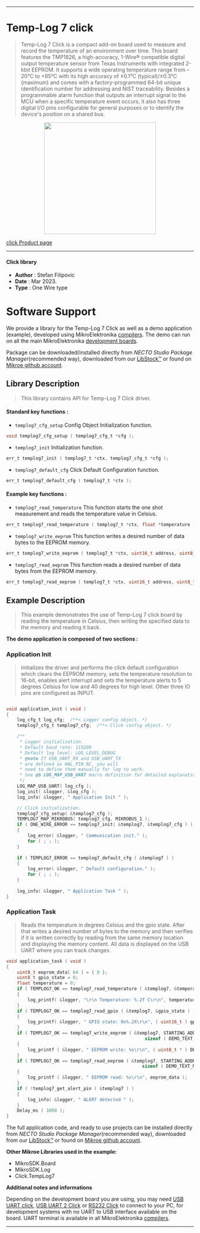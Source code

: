
---
# Temp-Log 7 click

> Temp-Log 7 Click is a compact add-on board used to measure and record the temperature of an environment over time. This board features the TMP1826, a high-accuracy, 1-Wire® compatible digital output temperature sensor from Texas Instruments with integrated 2-kbit EEPROM. It supports a wide operating temperature range from –20°C to +85°C with its high accuracy of ±0.1°C (typical)/±0.3°C (maximum) and comes with a factory-programmed 64-bit unique identification number for addressing and NIST traceability. Besides a programmable alarm function that outputs an interrupt signal to the MCU when a specific temperature event occurs, it also has three digital I/O pins configurable for general purposes or to identify the device's position on a shared bus.

<p align="center">
  <img src="https://download.mikroe.com/images/click_for_ide/templog7_click.png" height=300px>
</p>

[click Product page](https://www.mikroe.com/temp-log-7-click)

---


#### Click library

- **Author**        : Stefan Filipovic
- **Date**          : Mar 2023.
- **Type**          : One Wire type


# Software Support

We provide a library for the Temp-Log 7 Click
as well as a demo application (example), developed using MikroElektronika
[compilers](https://www.mikroe.com/necto-studio).
The demo can run on all the main MikroElektronika [development boards](https://www.mikroe.com/development-boards).

Package can be downloaded/installed directly from *NECTO Studio Package Manager*(recommended way), downloaded from our [LibStock&trade;](https://libstock.mikroe.com) or found on [Mikroe github account](https://github.com/MikroElektronika/mikrosdk_click_v2/tree/master/clicks).

## Library Description

> This library contains API for Temp-Log 7 Click driver.

#### Standard key functions :

- `templog7_cfg_setup` Config Object Initialization function.
```c
void templog7_cfg_setup ( templog7_cfg_t *cfg );
```

- `templog7_init` Initialization function.
```c
err_t templog7_init ( templog7_t *ctx, templog7_cfg_t *cfg );
```

- `templog7_default_cfg` Click Default Configuration function.
```c
err_t templog7_default_cfg ( templog7_t *ctx );
```

#### Example key functions :

- `templog7_read_temperature` This function starts the one shot measurement and reads the temperature value in Celsius.
```c
err_t templog7_read_temperature ( templog7_t *ctx, float *temperature );
```

- `templog7_write_eeprom` This function writes a desired number of data bytes to the EEPROM memory.
```c
err_t templog7_write_eeprom ( templog7_t *ctx, uint16_t address, uint8_t *data_in, uint16_t len );
```

- `templog7_read_eeprom` This function reads a desired number of data bytes from the EEPROM memory.
```c
err_t templog7_read_eeprom ( templog7_t *ctx, uint16_t address, uint8_t *data_out, uint16_t len );
```

## Example Description

> This example demonstrates the use of Temp-Log 7 click board by reading the temperature in Celsius,
then writing the specified data to the memory and reading it back.

**The demo application is composed of two sections :**

### Application Init

> Initializes the driver and performs the click default configuration which
clears the EEPROM memory, sets the temperature resolution to 16-bit, enables
alert interrupt and sets the temperature alerts to 5 degrees Celsius for low
and 40 degrees for high level. Other three IO pins are configured as INPUT.

```c

void application_init ( void )
{
    log_cfg_t log_cfg;  /**< Logger config object. */
    templog7_cfg_t templog7_cfg;  /**< Click config object. */

    /** 
     * Logger initialization.
     * Default baud rate: 115200
     * Default log level: LOG_LEVEL_DEBUG
     * @note If USB_UART_RX and USB_UART_TX 
     * are defined as HAL_PIN_NC, you will 
     * need to define them manually for log to work. 
     * See @b LOG_MAP_USB_UART macro definition for detailed explanation.
     */
    LOG_MAP_USB_UART( log_cfg );
    log_init( &logger, &log_cfg );
    log_info( &logger, " Application Init " );

    // Click initialization.
    templog7_cfg_setup( &templog7_cfg );
    TEMPLOG7_MAP_MIKROBUS( templog7_cfg, MIKROBUS_1 );
    if ( ONE_WIRE_ERROR == templog7_init( &templog7, &templog7_cfg ) ) 
    {
        log_error( &logger, " Communication init." );
        for ( ; ; );
    }
    
    if ( TEMPLOG7_ERROR == templog7_default_cfg ( &templog7 ) )
    {
        log_error( &logger, " Default configuration." );
        for ( ; ; );
    }
    
    log_info( &logger, " Application Task " );
}

```

### Application Task

> Reads the temperature in degrees Celsius and the gpio state. After that writes
a desired number of bytes to the memory and then verifies if it is written
correctly by reading from the same memory location and displaying the memory
content. All data is displayed on the USB UART where you can track changes.

```c
void application_task ( void )
{
    uint8_t eeprom_data[ 64 ] = { 0 };
    uint8_t gpio_state = 0;
    float temperature = 0;
    if ( TEMPLOG7_OK == templog7_read_temperature ( &templog7, &temperature ) )
    {
        log_printf( &logger, "\r\n Temperature: %.2f C\r\n", temperature );
    }
    if ( TEMPLOG7_OK == templog7_read_gpio ( &templog7, &gpio_state ) )
    {
        log_printf( &logger, " GPIO state: 0x%.2X\r\n", ( uint16_t ) gpio_state );
    }
    if ( TEMPLOG7_OK == templog7_write_eeprom ( &templog7, STARTING_ADDRESS, DEMO_TEXT_MESSAGE, 
                                                    sizeof ( DEMO_TEXT_MESSAGE ) ) )
    {
        log_printf ( &logger, " EEPROM write: %s\r\n", ( uint8_t * ) DEMO_TEXT_MESSAGE );
    }
    if ( TEMPLOG7_OK == templog7_read_eeprom ( &templog7, STARTING_ADDRESS, eeprom_data, 
                                                   sizeof ( DEMO_TEXT_MESSAGE ) ) )
    {
        log_printf ( &logger, " EEPROM read: %s\r\n", eeprom_data );
    }
    if ( !templog7_get_alert_pin ( &templog7 ) )
    {
        log_info( &logger, " ALERT detected " );
    }
    Delay_ms ( 1000 );
}
```

The full application code, and ready to use projects can be installed directly from *NECTO Studio Package Manager*(recommended way), downloaded from our [LibStock&trade;](https://libstock.mikroe.com) or found on [Mikroe github account](https://github.com/MikroElektronika/mikrosdk_click_v2/tree/master/clicks).

**Other Mikroe Libraries used in the example:**

- MikroSDK.Board
- MikroSDK.Log
- Click.TempLog7

**Additional notes and informations**

Depending on the development board you are using, you may need
[USB UART click](https://www.mikroe.com/usb-uart-click),
[USB UART 2 Click](https://www.mikroe.com/usb-uart-2-click) or
[RS232 Click](https://www.mikroe.com/rs232-click) to connect to your PC, for
development systems with no UART to USB interface available on the board. UART
terminal is available in all MikroElektronika
[compilers](https://shop.mikroe.com/compilers).

---
